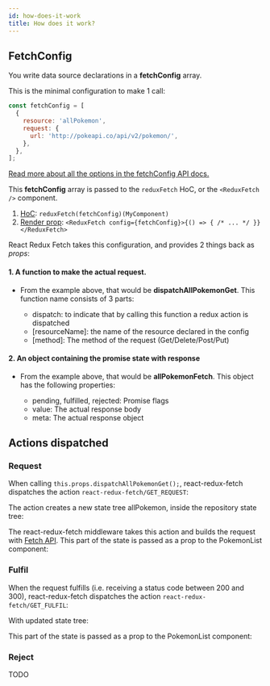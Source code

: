 ```yaml
---
id: how-does-it-work
title: How does it work?
---
```


## FetchConfig

You write data source declarations in a **fetchConfig** array.

This is the minimal configuration to make 1 call:

```js
const fetchConfig = [
  {
    resource: 'allPokemon',
    request: {
      url: 'http://pokeapi.co/api/v2/pokemon/',
    },
  },
];
```

[Read more about all the options in the fetchConfig API docs.](/react-redux-fetch/docs/redux-fetch-config)

This **fetchConfig** array is passed to the `reduxFetch` HoC, or the `<ReduxFetch />` component.

1. [HoC](/react-redux-fetch/docs/hoc): `reduxFetch(fetchConfig)(MyComponent)`
2. [Render prop](/react-redux-fetch/docs/render-prop): `<ReduxFetch config={fetchConfig}>{() => { /* ... */ }}</ReduxFetch>`

React Redux Fetch takes this configuration, and provides 2 things back as _props_:

#### 1. A function to make the actual request.

- From the example above, that would be **dispatchAllPokemonGet**. This function name consists of 3 parts:

  - dispatch: to indicate that by calling this function a redux action is dispatched
  - [resourceName]: the name of the resource declared in the config
  - [method]: The method of the request (Get/Delete/Post/Put)

#### 2. An object containing the promise state with response

- From the example above, that would be **allPokemonFetch**. This object has the following properties:

  - pending, fulfilled, rejected: Promise flags
  - value: The actual response body
  - meta: The actual response object

## Actions dispatched

### Request

When calling `this.props.dispatchAllPokemonGet();`, react-redux-fetch dispatches the action `react-redux-fetch/GET_REQUEST`:

<!-- TODO screenshot -->

The action creates a new state tree allPokemon, inside the repository state tree:

<!-- TODO screenshot -->

The react-redux-fetch middleware takes this action and builds the request with [Fetch API](https://developer.mozilla.org/en/docs/Web/API/Fetch_API). This part of the state is passed as a prop to the PokemonList component:

### Fulfil

When the request fulfills (i.e. receiving a status code between 200 and 300), react-redux-fetch dispatches the action `react-redux-fetch/GET_FULFIL`:

<!-- TODO screenshot -->

With updated state tree:

<!-- TODO screenshot -->

This part of the state is passed as a prop to the PokemonList component:

<!-- TODO screenshot -->

### Reject

TODO
